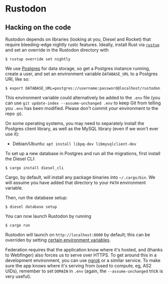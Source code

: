# Rustodon

## Hacking on the code
Rustodon depends on libraries (looking at you, Diesel and Rocket) that require bleeding-edge nightly rustc features. Ideally, install Rust via [`rustup`](https://www.rustup.rs/) and set an override in the Rustodon directory with
```
$ rustup override set nightly
```

We use [Postgres](https://www.postgresql.org/) for data storage, so get a Postgres instance running, create a user, and set an environment variable `DATABASE_URL` to a Postgres URI, like so:
```
$ export DATABASE_URL=postgres://username:password@localhost/rustodon
```

This environment variable could alternatively be added to the `.env` file (you can use `git update-index --assume-unchanged .env` to keep Git from telling you `.env` has been modified. Please don't commit _your_ environment to the repo :p).

On some operating systems, you may need to separately install the Postgres client library, as well as the MySQL library (even if we won't ever use it):

* Debian/Ubuntu: `apt install libpq-dev libmysqlclient-dev`

To set up a new database in Postgres and run all the migrations, first install the Diesel CLI:
```
$ cargo install diesel_cli
```

Cargo, by default, will install any package binaries into `~/.cargo/bin`. We will assume you have added that directory to your `PATH` environment variable.

Then, run the database setup:
```
$ diesel database setup
```

You can now launch Rustodon by running
```
$ cargo run
```

Rustodon will launch on `http://localhost:8000` by default; this can be overriden by setting [certain environment variables](https://rocket.rs/guide/configuration/#environment-variables).

Federation requires that the application know where it's hosted, and (thanks to Webfinger) also forces us to serve over HTTPS. To get around this in a development environment, you can use [ngrok](https://ngrok.com/) or a similar service. To make sure the app knows where it's serving from (used to compute, eg, AS2 UIDs), remember to set `DOMAIN` in `.env` (again, the `--assume-unchanged` trick is very useful).
